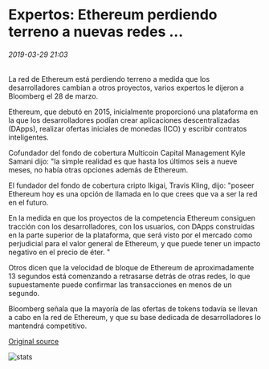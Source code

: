 # Expertos: Ethereum perdiendo terreno a nuevas redes ...

###### 2019-03-29 21:03

La red de Ethereum está perdiendo terreno a medida que los desarrolladores cambian a otros proyectos, varios expertos le dijeron a Bloomberg el 28 de marzo.

Ethereum, que debutó en 2015, inicialmente proporcionó una plataforma en la que los desarrolladores podían crear aplicaciones descentralizadas (DApps), realizar ofertas iniciales de monedas (ICO) y escribir contratos inteligentes.

Cofundador del fondo de cobertura Multicoin Capital Management Kyle Samani dijo: "la simple realidad es que hasta los últimos seis a nueve meses, no había otras opciones además de Ethereum.

El fundador del fondo de cobertura cripto Ikigai, Travis Kling, dijo: "poseer Ethereum hoy es una opción de llamada en lo que crees que va a ser la red en el futuro.

En la medida en que los proyectos de la competencia Ethereum consiguen tracción con los desarrolladores, con los usuarios, con DApps construidas en la parte superior de la plataforma, que será visto por el mercado como perjudicial para el valor general de Ethereum, y que puede tener un impacto negativo en el precio de éter. "

Otros dicen que la velocidad de bloque de Ethereum de aproximadamente 13 segundos está comenzando a retrasarse detrás de otras redes, lo que supuestamente puede confirmar las transacciones en menos de un segundo.

Bloomberg señala que la mayoría de las ofertas de tokens todavía se llevan a cabo en la red de Ethereum, y que su base dedicada de desarrolladores lo mantendrá competitivo.

[Original source](https://cointelegraph.com/news/experts-ethereum-losing-ground-to-new-networks)

![stats](https://c.statcounter.com/11760860/0/a89fa40b/1/ "stats")